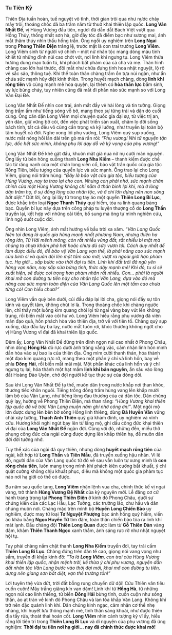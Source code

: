### Tu Tiên Kỷ

Thiên Địa tuần hoàn, tuế nguyệt vô tình, thời gian trôi qua như nước chảy mây trôi, thoáng chốc đã ba trăm năm từ thuở khai thiên lập quốc. **Long Vân Nhất Đế**, vị Hùng Vương đầu tiên, người đã dẫn dắt Bách Việt vượt qua Hồng Thủy, thống nhất sơn hà, giờ đây tóc đã điểm bạc như sương mai, ánh mắt thâm thúy nhìn thấu hồng trần. Ông ngồi uy nghiêm trên **Long Ngai** trong **Phong Thiên Điện** tráng lệ, trước mặt là con trai trưởng **Long Viêm**. Long Viêm sinh từ người vợ chính – một nữ nhân tộc mang dòng máu tinh khiết từ những đỉnh núi cao chót vót, nơi linh khí ngưng tụ. Long Viêm thừa hưởng dung mạo tuấn tú, khí phách bất phàm của cả cha và mẹ. Thân hình chàng cao lớn hai thước, đôi mắt như chứa đựng tinh hoa nhật nguyệt, lộ rõ vẻ sắc sảo, thông tuệ. Khí thế toàn thân chàng trầm ổn tựa núi ngàn, như ẩn chứa sức mạnh hủy diệt kinh thiên. Trong huyết mạch chàng, dòng **linh khí rồng tiên** vô cùng mạnh mẽ hòa quyện, lại thêm có **hỏa thần lực** bẩm sinh, uy lực bùng cháy, tuy nhiên cũng đã mất đi phần nào sức mạnh so với Long Vân Đại Đế.

Long Vân Nhất Đế nhìn con trai, ánh mắt đầy vẻ hài lòng và tin tưởng. Giọng ông trầm ấm như tiếng sóng vỗ bờ, mang theo sự từng trải và dặn dò cuối cùng. Ông căn dặn Long Viêm mọi chuyện quốc gia đại sự, từ việc trị an, yên dân, giữ vững bờ cõi, đến việc phát triển sản xuất, chăm lo đời sống bách tính, tất cả đều vô cùng cẩn trọng và kỹ lưỡng, như truyền lại toàn bộ tâm huyết cả đời. Nghe xong lời phụ vương, Long Viêm quỳ sụp xuống, nước mắt nóng hổi lăn dài trên gò má rắn rỏi: _“Phụ vương! Nhi tử nguyện tận lực, dốc hết sức mình, không phụ lời dạy dỗ và kỳ vọng của phụ vương!”_

Long Vân Nhất Đế khẽ gật đầu, khuôn mặt già nua nở nụ cười mãn nguyện. Ông lấy từ bên hông xuống thanh **Long Nha Kiếm** – thanh kiếm được chế tác từ răng nanh của một chân long viễn cổ, bảo vật trấn quốc của gia tộc Rồng Tiên, biểu tượng của quyền lực và sức mạnh. Ông trao lại cho Long Viêm, giọng nói trầm hùng: _“Đây là bảo vật của gia tộc, biểu tượng của Hùng Vương, nay ta trao lại cho con. Nhưng con phải nhớ, sức mạnh chân chính của một Hùng Vương không chỉ nằm ở thần binh lợi khí, mà ở lòng dân trăm họ, ở sự đồng lòng của nhân tộc, và ở chí lớn dựng nên non sông bất diệt.”_ Dứt lời, ông lại lấy từ trong tay áo một quyển **Thiên Long Bí Lục**, được khắc trên loại **Ngọc Thanh Thủy** quý hiếm, tỏa ra linh quang bàng bạc. Quyển bí lục này dựa trên công pháp tu luyện thượng cổ do **Long Thần** truyền lại, kết hợp với những cải tiến, bổ sung mà ông tự mình nghiên cứu, lĩnh ngộ suốt cuộc đời.

Ông nhìn Long Viêm, ánh mắt hướng về bầu trời xa xăm. _“Văn Lang Quốc hiện tại đang là quốc gia hùng mạnh nhất phương Nam, nhưng thiên hạ rộng lớn, Tứ Hải mênh mông, còn rất nhiều vùng đất, rất nhiều bí mật mà chúng ta chưa khám phá hết hoặc chưa đủ sức vươn tới. Cách duy nhất để làm được điều đó, để bảo vệ Văn Lang vạn thế, là phải nâng cao sức mạnh của binh sĩ và quân đội lên một tầm cao mới, vượt ra ngoài giới hạn phàm tục. Hạ giới... sắp bước vào thời đại tu tiên. Linh khí đất trời đã ngủ yên hàng vạn năm, nay sắp sửa bừng tỉnh, thức dậy mạnh mẽ! Khi đó, tu sĩ sẽ xuất hiện, sẽ được coi trọng hơn phàm nhân rất nhiều. Con... phải là người khai mở con đường tu tiên này cho nhân tộc Văn Lang, dựa vào đó mà nâng cao sức mạnh toàn diện của Văn Lang Quốc lên một tầm cao chưa từng có! Con hiểu chưa?”_

Long Viêm vẫn quỳ bên dưới, cúi đầu đáp lại lời cha, giọng nói đầy sự tôn kính và quyết tâm, không chút lơ là. Trong thoáng chốc khi chàng ngước lên, chỉ thấy một luồng kim quang chói lọi từ ngai vàng bay vút lên không trung, rồi biến mất vào cõi hư vô. Long Viêm hiểu rằng phụ vương đã viên mãn đạo quả, hồn phách hòa vào thiên địa, trở về với tiên tổ. Chàng quỳ sụp xuống, dập đầu lạy ba lạy, nước mắt tuôn rơi, khóc thương không ngớt cho vị Hùng Vương vĩ đại đã khai thiên lập quốc.

Đêm ấy, Long Vân Nhất Đế đứng trên đỉnh ngọn núi cao nhất ở Phong Châu, nhìn dòng **Hồng Hà** đỏ rực dưới ánh trăng vằng vặc, cảm nhận linh hồn mình dần hòa vào sự bao la của thiên địa. Ông mỉm cười thanh thản, hóa thành một đạo kim quang rực rỡ, mang theo một phần ý chí và linh hồn, bay về phía **Đông Hải**, rồi biến mất mãi mãi. Một phần khác của linh hồn và ý chí ngưng tụ lại, hóa thành một hạt mầm **linh khí bản nguyên**, ẩn sâu vào lòng đất Hoàng Đào Uyên, chờ đợi người kế tục thực sự của dòng dõi.

Sau khi Long Vân Nhất Đế tạ thế, muôn dân trong nước khắp nơi than khóc, thương tiếc khôn nguôi. Tiếng trống đồng trầm hùng vang lên khắp mười lăm bộ của Văn Lang, như tiếng lòng đau thương của cả dân tộc. Dân chúng quỳ lạy, hướng về Phong Thiên Điện, mà than rằng: _“Hùng Vương khai thiên lập quốc đã về trời! Văn Lang muôn năm ghi nhớ công ơn!”_. Một ngôi mộ lớn được dựng lên bên bờ sông Hồng linh thiêng, dùng **Đá Huyền Vân** vững chãi xây tường, **Thạch Anh Thiên** quý giá khảm đỉnh, uy nghiêm và vĩnh cửu. Hương khói nghi ngút bay lên từ lăng mộ, ghi dấu công đức khai thiên vĩ đại của **Long Vân Nhất Đế** ngàn đời. Cùng với đó, những đền, miếu thờ phụng công đức của ngài cũng được dựng lên khắp thiên hạ, để muôn dân đời đời tưởng nhớ.

Tuy thể xác của ngài đã quy thiên, nhưng dòng **huyết mạch rồng tiên** của ngài, kết hợp từ **Long Thần** và **Tiên Mẫu**, đã truyền xuống hậu nhân. Vì lẽ đó, người dân của Văn Lang quốc từ đó về sau vẫn luôn tự xưng mình là **con rồng cháu tiên**, luôn mang trong mình khí phách kiên cường bất khuất, ý chí quật cường không chịu khuất phục, điều mà không một quốc gia phàm tục nào nơi hạ giới có thể có được.

Ba năm sau quốc tang, **Long Viêm** nhận lệnh vua cha, chính thức kế vị ngai vàng, trở thành **Hùng Vương Đệ Nhất** của kỷ nguyên mới. Lễ đăng cơ cử hành trang trọng tại **Phong Thiên Điện** ở kinh đô Phong Châu, dưới sự chứng kiến của các Lạc Hầu, Lạc Tướng, các trưởng lão, chư hầu và dân chúng muôn nơi. Chàng mặc trên mình bộ **Huyền Long Chiến Bào** uy nghiêm, được may từ loại **Tơ Nguyệt Phượng** bạc ánh hồng quý hiếm, viền áo khâu bằng **Ngọc Huyền Tử** tím đậm, toàn thân chiến bào tỏa ra linh khí mát lạnh. Đầu chàng đội **Thiên Long Quan** được làm từ **Gỗ Thiên Đàn** vàng đậm, khảm **Thiên Thanh Ngọc** xanh thẳm, ánh sáng rực rỡ như nhật nguyệt hội tụ. 

Tay phải chàng nắm chặt thanh **Long Nha Kiếm** truyền đời, tay trái cầm **Thiên Long Bí Lục**. Chàng đứng trên đàn tế cao, giọng nói vang vọng như sấm, truyền đi khắp kinh đô: _“Ta là **Long Viêm**, con trai của Hùng Vương khai thiên lập quốc, nhận mệnh trời, kế thừa ý chí phụ vương, nguyện dẫn dắt nhân tộc Văn Lang bước vào thời đại mới, khai mở con đường tu tiên, dựng nên giang sơn bất diệt, vạn thế trường tồn!”_

Lời tuyên thệ vừa dứt, trời đất bỗng rung chuyển dữ dội! Cửu Thiên vân tiêu cuồn cuộn! Mây trắng giăng kín vạn dặm! Linh khí từ **Hồng Hà**, từ những ngọn núi cao linh thiêng, từ biển **Đông Hải** bừng tỉnh, cuồn cuộn như sóng thần, ào ạt tràn về kinh đô Phong Châu và lan tỏa khắp Văn Lang. Không khí trở nên đặc quánh linh khí. Dân chúng kinh ngạc, cảm nhận cơ thể nhẹ nhàng, khí huyết lưu thông mạnh mẽ, tinh thần sảng khoái, như được thiên địa tẩy rửa, thoát thai hoán cốt. **Long Viêm** nhìn cảnh tượng kỳ vĩ ấy, hiểu rằng lời tiên tri trong **Thiên Long Bí Lục** và di nguyện của phụ vương đã ứng nghiệm: **Thời đại tu tiên nơi hạ giới... nay đã chính thức được khai mở!**
